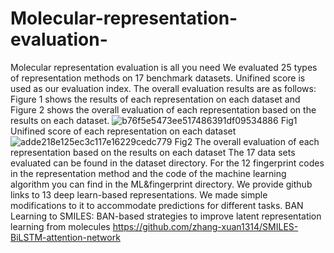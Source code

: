 # Molecular-representation-evaluation-
Molecular representation evaluation is all you need
We evaluated 25 types of representation methods on 17 benchmark datasets. Unifined score is used as our evaluation index. The overall evaluation results are as follows: Figure 1 shows the results of each representation on each dataset and Figure 2 shows the overall evaluation of each representation based on the results on each dataset.
![b76f5e5473ee517486391df09534886](https://github.com/Zhougv/Molecular-representation-evaluation-/assets/164281953/734ebb06-1199-4be3-902a-ea44b0fef3de)
Fig1  Unifined score of each representation on each dataset
![adde218e125ec3c117e16229cedc779](https://github.com/Zhougv/Molecular-representation-evaluation-/assets/164281953/22765d0e-bde7-4a64-ba4a-4d832195212f)
Fig2  The overall evaluation of each representation based on the results on each dataset
The 17 data sets evaluated can be found in the dataset directory. For the 12 fingerprint codes in the representation method and the code of the machine learning algorithm you can find in the ML&fingerprint directory. We provide github links to 13 deep learn-based representations. We made simple modifications to it to accommodate predictions for different tasks.
BAN  Learning to SMILES: BAN-based strategies to improve latent representation learning from molecules https://github.com/zhang-xuan1314/SMILES-BiLSTM-attention-network
